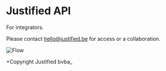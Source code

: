 # Justified API

For integrators.

Please contact hello@justified.be for access or a collaboration.

![Flow](https://justified.be/content/home/02-upload.svg)

+Copyright Justified bvba_
